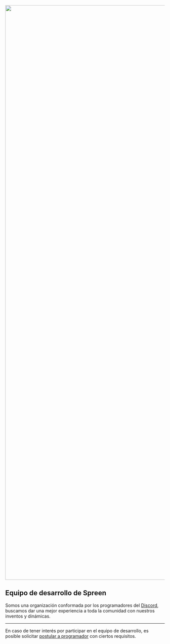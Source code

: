 <img src="https://github.com/SpreenTeam/SpreenTeam/raw/main/a_ce7573bec8ce60069525c65f50111a07.png" width="1810" heigh="630">

## Equipo de desarrollo de Spreen

Somos una organización conformada por los programadores del [Discord](https://discord.gg/spreen), buscamos dar una mejor experiencia a toda la comunidad con nuestros inventos y dinámicas.

----

En caso de tener interés por participar en el equipo de desarrollo, es posible solicitar [postular a programador](https://discord.gg/47tzGeb9Yx) con ciertos requisitos.
